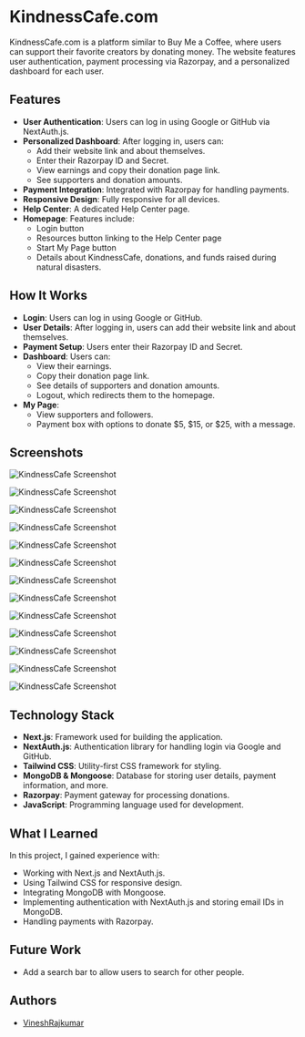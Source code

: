 # KindnessCafe.com

KindnessCafe.com is a platform similar to Buy Me a Coffee, where users can support their favorite creators by donating money. The website features user authentication, payment processing via Razorpay, and a personalized dashboard for each user.

## Features

- **User Authentication**: Users can log in using Google or GitHub via NextAuth.js.
- **Personalized Dashboard**: After logging in, users can:
  - Add their website link and about themselves.
  - Enter their Razorpay ID and Secret.
  - View earnings and copy their donation page link.
  - See supporters and donation amounts.
- **Payment Integration**: Integrated with Razorpay for handling payments.
- **Responsive Design**: Fully responsive for all devices.
- **Help Center**: A dedicated Help Center page.
- **Homepage**: Features include:
  - Login button
  - Resources button linking to the Help Center page
  - Start My Page button
  - Details about KindnessCafe, donations, and funds raised during natural disasters.

## How It Works

- **Login**: Users can log in using Google or GitHub.
- **User Details**: After logging in, users can add their website link and about themselves.
- **Payment Setup**: Users enter their Razorpay ID and Secret.
- **Dashboard**: Users can:
   - View their earnings.
   - Copy their donation page link.
   - See details of supporters and donation amounts.
   - Logout, which redirects them to the homepage.
- **My Page**: 
   - View supporters and followers.
   - Payment box with options to donate $5, $15, or $25, with a message.


## Screenshots

![KindnessCafe Screenshot](https://github.com/VineshRajkumar/KindnessCafe.com/blob/940192b36ca9d4ba4e169039626c09bed89d2768/1.png)

![KindnessCafe Screenshot](https://github.com/VineshRajkumar/KindnessCafe.com/blob/940192b36ca9d4ba4e169039626c09bed89d2768/2.png)

![KindnessCafe Screenshot](https://github.com/VineshRajkumar/KindnessCafe.com/blob/940192b36ca9d4ba4e169039626c09bed89d2768/3.png)

![KindnessCafe Screenshot](https://github.com/VineshRajkumar/KindnessCafe.com/blob/940192b36ca9d4ba4e169039626c09bed89d2768/4.png)

![KindnessCafe Screenshot](https://github.com/VineshRajkumar/KindnessCafe.com/blob/940192b36ca9d4ba4e169039626c09bed89d2768/5.png)

![KindnessCafe Screenshot](https://github.com/VineshRajkumar/KindnessCafe.com/blob/940192b36ca9d4ba4e169039626c09bed89d2768/6.png)

![KindnessCafe Screenshot](https://github.com/VineshRajkumar/KindnessCafe.com/blob/940192b36ca9d4ba4e169039626c09bed89d2768/7.png)

![KindnessCafe Screenshot](https://github.com/VineshRajkumar/KindnessCafe.com/blob/940192b36ca9d4ba4e169039626c09bed89d2768/8.png)

![KindnessCafe Screenshot](https://github.com/VineshRajkumar/KindnessCafe.com/blob/940192b36ca9d4ba4e169039626c09bed89d2768/9.png)

![KindnessCafe Screenshot](https://github.com/VineshRajkumar/KindnessCafe.com/blob/940192b36ca9d4ba4e169039626c09bed89d2768/10.png)

![KindnessCafe Screenshot](https://github.com/VineshRajkumar/KindnessCafe.com/blob/940192b36ca9d4ba4e169039626c09bed89d2768/11.png)

![KindnessCafe Screenshot](https://github.com/VineshRajkumar/KindnessCafe.com/blob/940192b36ca9d4ba4e169039626c09bed89d2768/12.png)

![KindnessCafe Screenshot](https://github.com/VineshRajkumar/KindnessCafe.com/blob/940192b36ca9d4ba4e169039626c09bed89d2768/13.png)


## Technology Stack

- **Next.js**: Framework used for building the application.
- **NextAuth.js**: Authentication library for handling login via Google and GitHub.
- **Tailwind CSS**: Utility-first CSS framework for styling.
- **MongoDB & Mongoose**: Database for storing user details, payment information, and more.
- **Razorpay**: Payment gateway for processing donations.
- **JavaScript**: Programming language used for development.



## What I Learned

In this project, I gained experience with:

- Working with Next.js and NextAuth.js.
- Using Tailwind CSS for responsive design.
- Integrating MongoDB with Mongoose.
- Implementing authentication with NextAuth.js and storing email IDs in MongoDB.
- Handling payments with Razorpay.


## Future Work
- Add a search bar to allow users to search for other people.

## Authors

- [VineshRajkumar](https://github.com/VineshRajkumar)
